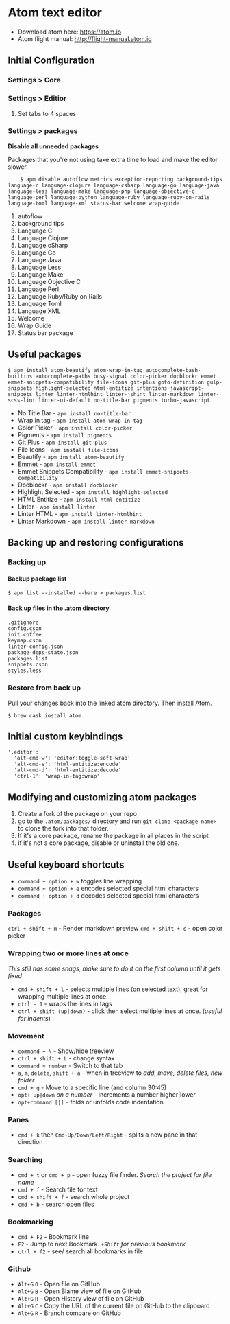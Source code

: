 # Atom text editor

-   Download atom here: <https://atom.io>
-   Atom flight manual: <http://flight-manual.atom.io>

## Initial Configuration

### Settings > Core

### Settings > Editior

1.  Set tabs to 4 spaces

### Settings > packages

**Disable all unneeded packages**

Packages that you're not using take extra time to load and make the editor slower.

        $ apm disable autoflow metrics exception-reporting background-tips language-c language-clojure language-csharp language-go language-java language-less language-make language-php language-objective-c language-perl language-python language-ruby language-ruby-on-rails language-toml language-xml status-bar welcome wrap-guide

1.  autoflow
2.  background tips
3.  Language C
4.  Language Clojure
5.  Language cSharp
6.  Language Go
7.  Language Java
8.  Language Less
9.  Language Make
10. Language Objective C
11. Language Perl
12. Language Ruby/Ruby on Rails
13. Language Toml
14. Language XML
15. Welcome
16. Wrap Guide
17. Status bar package

## Useful packages

    $ apm install atom-beautify atom-wrap-in-tag autocomplete-bash-builtins autocomplete-paths busy-signal color-picker docblockr emmet emmet-snippets-compatibility file-icons git-plus goto-definition gulp-snippets highlight-selected html-entitize intentions javascript-snippets linter linter-htmlhint linter-jshint linter-markdown linter-scss-lint linter-ui-default no-title-bar pigments turbo-javascript

-   No Title Bar - `apm install no-title-bar`
-   Wrap in tag - `apm install atom-wrap-in-tag`
-   Color Picker - `apm install color-picker`
-   Pigments - `apm install pigments`
-   Git Plus - `apm install git-plus`
-   File Icons - `apm install file-icons`
-   Beautify - `apm install atom-beautify`
-   Emmet - `apm install emmet`
-   Emmet Snippets Compatibility - `apm install emmet-snippets-compatibility`
-   Docblockr - `apm install docblockr`
-   Highlight Selected - `apm install highlight-selected`
-   HTML Entitize - `apm install html-entitize`
-   Linter - `apm install linter`
-   Linter HTML - `apm install linter-htmlhint`
-   Linter Markdown - `apm install linter-markdown`

## Backing up and restoring configurations

### Backing up

#### Backup package list

    $ apm list --installed --bare > packages.list

#### Back up files in the .atom directory

    .gitignore
    config.cson
    init.coffee
    keymap.cson
    linter-config.json
    package-deps-state.json
    packages.list
    snippets.cson
    styles.less

### Restore from back up

Pull your changes back into the linked atom directory. Then install Atom.

    $ brew cask install atom

## Initial custom keybindings

    '.editor':
      'alt-cmd-w': 'editor:toggle-soft-wrap'
      'alt-cmd-e': 'html-entitize:encode'
      'alt-cmd-d': 'html-entitize:decode'
      'ctrl-1': 'wrap-in-tag:wrap'

## Modifying and customizing atom packages

1.  Create a fork of the package on your repo
2.  go to the `.atom/packages/` directory and run `git clone <package name>` to clone the fork into that folder.
3.  If it's a core package, rename the package in all places in the script
4.  if it's not a core package, disable or uninstall the old one.

## Useful keyboard shortcuts

-   `command + option + w` toggles line wrapping
-   `command + option + e` encodes selected special html characters
-   `command + option + d` decodes selected special html characters

### Packages

`ctrl + shift + m` - Render markdown preview
`cmd + shift + c` - open color picker

### Wrapping two or more lines at once

_This still has some snags, make sure to do it on the first column until it gets fixed_

-   `cmd + shift + l` - selects multiple lines (on selected text), great for wrapping multiple lines at once
-   `ctrl - 1` - wraps the lines in tags
-   `ctrl + shift (up|down)` - click then select multiple lines at once. (_useful for indents_)

### Movement

-   `command + \` - Show/hide treeview
-   `ctrl + shift + L` - change syntax
-   `command + number` - Switch to that tab
-   `a`, `m`, `delete`, `shift + a` - when in treeview to _add, move, delete files, new folder_
-   `cmd + g` - Move to a specific line (and column 30:45)
-   `opt+ up|down` _on a number_ - increments a number higher|lower
-   `opt+command [|]` - folds or unfolds code indentation

### Panes

-   `cmd + k` then `Cmd+Up/Down/Left/Right` - splits a new pane in that direction

### Searching

-   `cmd + t` or `cmd + p` - open fuzzy file finder. _Search the project for file name_
-   `cmd + f` - Search file for text
-   `cmd + shift + f` - search whole project
-   `cmd + b` - search open files

### Bookmarking

-   `cmd + F2` - Bookmark line
-   `F2` - Jump to next Bookmark. _`+Shift` for previous bookmark_
-   `ctrl + f2` - see/ search all bookmarks in file

### Github

-   `Alt+G` `O` - Open file on GitHub
-   `Alt+G` `B` - Open Blame view of file on GitHub
-   `Alt+G` `H` - Open History view of file on GitHub
-   `Alt+G` `C` - Copy the URL of the current file on GitHub to the clipboard
-   `Alt+G` `R` - Branch compare on GitHub
